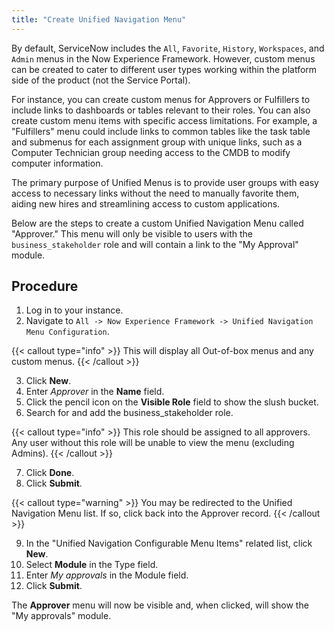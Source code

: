```yaml
---
title: "Create Unified Navigation Menu"
---
```

By default, ServiceNow includes the `All`, `Favorite`, `History`, `Workspaces`, and `Admin` menus in the Now Experience Framework. However, custom menus can be created to cater to different user types working within the platform side of the product (not the Service Portal).

For instance, you can create custom menus for Approvers or Fulfillers to include links to dashboards or tables relevant to their roles. You can also create custom menu items with specific access limitations. For example, a "Fulfillers" menu could include links to common tables like the task table and submenus for each assignment group with unique links, such as a Computer Technician group needing access to the CMDB to modify computer information.

The primary purpose of Unified Menus is to provide user groups with easy access to necessary links without the need to manually favorite them, aiding new hires and streamlining access to custom applications.

Below are the steps to create a custom Unified Navigation Menu called "Approver." This menu will only be visible to users with the `business_stakeholder` role and will contain a link to the "My Approval" module.

## Procedure
1. Log in to your instance.
2. Navigate to `All -> Now Experience Framework -> Unified Navigation Menu Configuration`.

{{< callout type="info" >}}
  This will display all Out-of-box menus and any custom menus.
{{< /callout >}}

3. Click **New**.
4. Enter *Approver* in the **Name** field.
5. Click the pencil icon on the **Visible Role** field to show the slush bucket.
6. Search for and add the business_stakeholder role.

{{< callout type="info" >}}
  This role should be assigned to all approvers. Any user without this role will be unable to view the menu (excluding Admins).
{{< /callout >}}

7. Click **Done**.
8. Click **Submit**.
   
{{< callout type="warning" >}}
  You may be redirected to the Unified Navigation Menu list. If so, click back into the Approver record.
{{< /callout >}}

9. In the "Unified Navigation Configurable Menu Items" related list, click **New**.
10. Select **Module** in the Type field.
11. Enter *My approvals* in the Module field.
12. Click **Submit**.

The **Approver** menu will now be visible and, when clicked, will show the "My approvals" module.